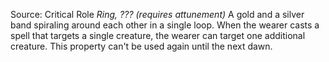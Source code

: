 Source: Critical Role
*Ring, ??? (requires attunement)*
A gold and a silver band spiraling around each other in a single loop.
When the wearer casts a spell that targets a single creature, the wearer can target one additional creature. This property can't be used again until the next dawn.
